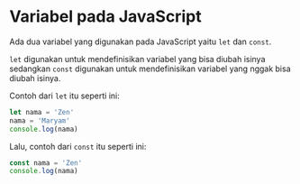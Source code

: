 # Variabel pada JavaScript

Ada dua variabel yang digunakan pada JavaScript yaitu `let` dan `const`.

`let` digunakan untuk mendefinisikan variabel yang bisa diubah isinya sedangkan `const` digunakan untuk mendefinisikan variabel yang nggak bisa diubah isinya.

Contoh dari `let` itu seperti ini:

```javascript
let nama = 'Zen'
nama = 'Maryam'
console.log(nama)
```

Lalu, contoh dari `const` itu seperti ini:

```javascript
const nama = 'Zen'
console.log(nama)
```